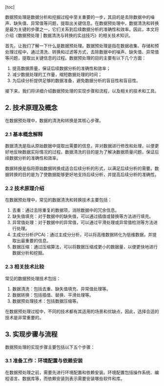 
[toc]                    
                
                
数据预处理是数据分析和挖掘过程中至关重要的一步，其目的是去除数据中的噪声、缺失值、异常值等问题，提取出关键信息。在数据预处理中，数据清洗和转换是最为关键的步骤之一，它们关系到后续数据分析的准确性和效率。因此，本文将介绍《数据预处理 | 数据清洗与转换的实战技巧》的相关技术知识。

首先，让我们了解一下什么是数据预处理。数据预处理是指在数据收集、存储和预处理过程中，通过清洗、转换和过滤等方式，去除数据中的噪声、缺失值、异常值等问题，提取出关键信息的过程。数据预处理的目的主要有以下几个方面：

1. 提高数据质量，保证后续数据分析的准确性和效率；
2. 减少数据处理的工作量，缩短数据处理的时间；
3. 为后续分析提供足够的数据准备，避免数据分析的盲目性和盲目性。

接下来，我们将详细介绍数据预处理的实现步骤和流程，以及相关的技术和工具。

## 2. 技术原理及概念

在数据预处理中，数据的清洗和转换是其核心步骤。

### 2.1 基本概念解释

数据清洗是指从原始数据中提取出需要的信息，并对数据进行修改和处理，以便更好地反映数据实际情况的过程。数据清洗的目的是为了解决数据质量问题，保证后续数据分析的准确性和效率。

数据转换是指将原始数据转换成适合后续分析的形式，以满足后续分析的需要。数据转换的目的是为了使数据能够更好地支持后续分析，并提高后续分析的准确性。

### 2.2 技术原理介绍

在数据预处理中，常见的数据清洗和转换技术主要包括：

1. 去重：通过去除重复的数据项，消除数据中的冗余信息。
2. 缺失值填充：对于数据中的缺失值，可以通过插值或替换等方法进行填充。
3. 异常值处理：对于数据中的异常值，可以通过平滑处理或异常值检测等方法进行处理。
4. 主成分分析(PCA)：通过主成分分析，可以将高维数据转化为低维数据，并提取出最重要的信息。
5. 数据压缩：通过压缩算法，可以将数据压缩成更小的数据量，以便更快地进行数据分析和挖掘。

### 2.3 相关技术比较

常见的数据预处理技术包括：

1. 数据清洗：包括去重、缺失值填充、异常值处理等。
2. 数据转换：包括插值、替换、平滑处理等。
3. 数据预处理技术：包括数据压缩等。

在数据预处理过程中，不同的技术都有其适用的场景和优缺点，因此，选择合适的技术是非常重要的。

## 3. 实现步骤与流程

数据预处理的实现步骤主要包括以下五个步骤：

### 3.1 准备工作：环境配置与依赖安装

在数据预处理之前，需要先进行环境配置和依赖安装。环境配置包括操作系统、编程语言、数据库等，而依赖安装则表示需要安装哪些软件和库。

